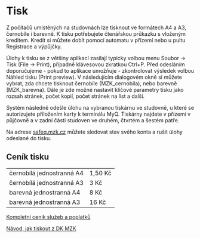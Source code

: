 # Tisk

Z počítačů umístěných na studovnách lze tisknout ve formátech A4 a A3, černobíle i barevně. 
K tisku potřebujete čtenářskou průkazku s vloženým kreditem. 
Kredit si můžete dobít pomocí automatu v přízemí nebo u pultu Registrace a výpůjčky.

<!--![](/images/help/tisk/automat.jpg)-->

Úlohy k tisku se z většiny aplikací zasílají typicky volbou menu Soubor -> Tisk (File -> Print), případně klávesovou zkratkou Ctrl+P. 
Před odesláním doporučujeme - pokud to aplikace umožňuje - zkontrolovat výsledek volbou Náhled tisku (Print preview). 
V následujícím dialogovém okně si můžete vybrat, zda chcete tisknout černobíle (MZK_cernobila), nebo barevně (MZK_barevna). 
Dále je zde možné nastavit klíčové parametry tisku jako rozsah stránek, počet kopií, počet stránek na list a další. 

Systém následně odešle úlohu na vybranou tiskárnu ve studovně, 
u které se autorizujete přiložením karty k terminálu MyQ.
Tiskárny najdete v přízemí v půjčovně a v zadní části studoven ve druhém, čtvrtém a šestém patře.

Na adrese <a href="http://safeq.mzk.cz" target="_blank">safeq.mzk.cz</a> můžete sledovat stav svého konta a rušit úlohy odeslané do tisku.

## Ceník tisku

<div class="row">
    <div class="col-sm-6">
        <table class="table">
            <tr>
                <td>černobílá jednostranná A4</td>
                <td>1,50 Kč</td>
            </tr>
            <tr>
                <td>černobílá jednostranná A3</td>
                <td>3 Kč</td>
            </tr>
            <tr>
                <td>barevná jednostranná A4</td>
                <td>8 Kč</td>
            </tr>
            <tr>
                <td>barevná jednostranná A3</td>
                <td>16 Kč</td>
            </tr> 
        </table>
    </div>
</div>

<a href="https://www.mzk.cz/cenik-placenych-sluzeb-poplatku-v-kc" target="_blank">Kompletní ceník služeb a poplatků</a>
 
[Návod, jak tiskout z DK MZK](/cs/jak-tisknout)
